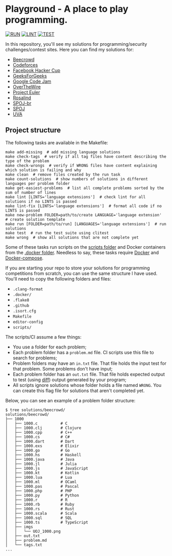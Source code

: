 # Playground - A place to play programming.

[![RUN](https://github.com/deniscostadsc/playground/actions/workflows/run.yaml/badge.svg)](https://github.com/deniscostadsc/playground/actions/workflows/run.yaml)
[![LINT](https://github.com/deniscostadsc/playground/actions/workflows/lint.yaml/badge.svg)](https://github.com/deniscostadsc/playground/actions/workflows/lint.yaml)
[![TEST](https://github.com/deniscostadsc/playground/actions/workflows/test.yaml/badge.svg)](https://github.com/deniscostadsc/playground/actions/workflows/test.yaml)

In this repository, you'll see my solutions for programming/security
challenges/contest sites. Here you can find my solutions for:

- [Beecrowd](https://www.beecrowd.com.br/)
- [Codeforces](https://codeforces.com/)
- [Facebook Hacker Cup](https://www.facebook.com/codingcompetitions/hacker-cup)
- [GeeksForGeeks](https://www.geeksforgeeks.org/)
- [Google Code Jam](https://github.com/google/coding-competitions-archive)
- [OverTheWire](https://overthewire.org/wargames/)
- [Project Euler](https://projecteuler.net/)
- [Rosalind](http://rosalind.info/problems/locations/)
- [SPOJ-br](https://br.spoj.com/)
- [SPOJ](https://www.spoj.com/)
- [UVA](https://onlinejudge.org/)

## Project structure

The following tasks are available in the Makefile:

```
make add-missing  # add missing language solutions
make check-tags  # verify if all tag files have content describing the type of the problem
make check-wrongs  # verify if WRONG files have content explaining which solution is failing and why
make clean  # remove files created by the run task
make count-solutions  # show numbers of solutions in different languages per problem folder
make get-easiest-problems  # list all complete problems sorted by the sum of number of lines
make lint [LINTS='language extensions']  # check lint for all solutions if no LINTS is passed
make lint-fix [LINTS='language extensions']  # format all code if no LINTS is passed
make new-problem FOLDER=path/to/create LANGUAGE='language extension'  # create solution template
make run [FOLDER=path/to/run] [LANGUAGES='language extensions']  # run solutions
make test  # run the test suite using clitest
make wrong  # show all solutions that are not complete yet
```

Some of these tasks run scripts on the [scripts folder](./scripts/) and Docker
containers from the [.docker folder](./.docker/). Needless to say, these tasks
require [Docker](https://www.docker.com/) and
[Docker-compose](https://docs.docker.com/compose/).

If you are starting your repo to store your solutions for programming
competitions from scratch, you can use the same structure I have used.
You'll need to copy the following folders and files:

- `.clang-format`
- `.docker/`
- `.flake8`
- `.github`
- `.isort.cfg`
- `Makefile`
- `editor-config`
- `scripts/`

The scripts/CI assume a few things:

- You use a folder for each problem;
- Each problem folder has a `problem.md` file. CI scripts use this file to
  search for problems;
- Problem folders may have an `in.txt` file. That file holds the input test for
  that problem. Some problems don't have input;
- Each problem folder has an `out.txt` file. That file holds expected output to
  test (using [diff](https://en.wikipedia.org/wiki/Diff)) output generated by
  your program;
- All scripts ignore solutions whose folder holds a file named `WRONG`. You
  can create this flag file for solutions that aren't completed yet.

Below, you can see an example of a problem folder structure:

```
$ tree solutions/beecrowd/
solutions/beecrowd/
├── 1000
│   ├── 1000.c          # C
│   ├── 1000.clj        # Clojure
│   ├── 1000.cpp        # C++
│   ├── 1000.cs         # C#
│   ├── 1000.dart       # Dart
│   ├── 1000.exs        # Elixir
│   ├── 1000.go         # Go
│   ├── 1000.hs         # Haskell
│   ├── 1000.java       # Java
│   ├── 1000.jl         # Julia
│   ├── 1000.js         # JavaScript
│   ├── 1000.kt         # Kotlin
│   ├── 1000.lua        # Lua
│   ├── 1000.ml         # OCaml
│   ├── 1000.pas        # Pascal
│   ├── 1000.php        # PHP
│   ├── 1000.py         # Python
│   ├── 1000.r          # R
│   ├── 1000.rb         # Ruby
│   ├── 1000.rs         # Rust
│   ├── 1000.scala      # Scala
│   ├── 1000.sql        # SQL
│   ├── 1000.ts         # TypeScript
│   ├── imgs
│   │   └── UOJ_1000.png
│   ├── out.txt
│   ├── problem.md
│   └── tags.txt
...
```
